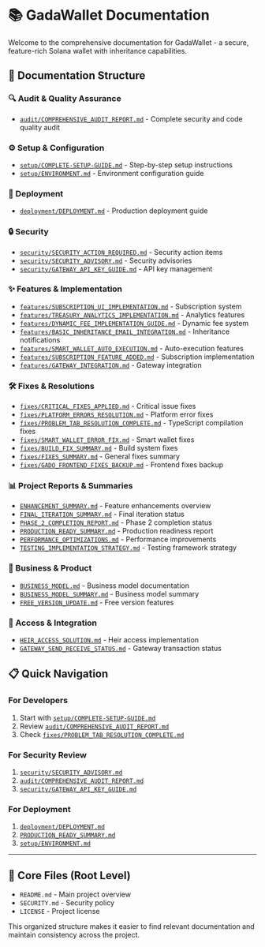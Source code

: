 # 📚 GadaWallet Documentation

Welcome to the comprehensive documentation for GadaWallet - a secure, feature-rich Solana wallet with inheritance capabilities.

## 📖 Documentation Structure

### 🔍 Audit & Quality Assurance
- [`audit/COMPREHENSIVE_AUDIT_REPORT.md`](audit/COMPREHENSIVE_AUDIT_REPORT.md) - Complete security and code quality audit

### ⚙️ Setup & Configuration  
- [`setup/COMPLETE-SETUP-GUIDE.md`](setup/COMPLETE-SETUP-GUIDE.md) - Step-by-step setup instructions
- [`setup/ENVIRONMENT.md`](setup/ENVIRONMENT.md) - Environment configuration guide

### 🚀 Deployment
- [`deployment/DEPLOYMENT.md`](deployment/DEPLOYMENT.md) - Production deployment guide

### 🔒 Security
- [`security/SECURITY_ACTION_REQUIRED.md`](security/SECURITY_ACTION_REQUIRED.md) - Security action items
- [`security/SECURITY_ADVISORY.md`](security/SECURITY_ADVISORY.md) - Security advisories
- [`security/GATEWAY_API_KEY_GUIDE.md`](security/GATEWAY_API_KEY_GUIDE.md) - API key management

### ✨ Features & Implementation
- [`features/SUBSCRIPTION_UI_IMPLEMENTATION.md`](features/SUBSCRIPTION_UI_IMPLEMENTATION.md) - Subscription system
- [`features/TREASURY_ANALYTICS_IMPLEMENTATION.md`](features/TREASURY_ANALYTICS_IMPLEMENTATION.md) - Analytics features
- [`features/DYNAMIC_FEE_IMPLEMENTATION_GUIDE.md`](features/DYNAMIC_FEE_IMPLEMENTATION_GUIDE.md) - Dynamic fee system
- [`features/BASIC_INHERITANCE_EMAIL_INTEGRATION.md`](features/BASIC_INHERITANCE_EMAIL_INTEGRATION.md) - Inheritance notifications
- [`features/SMART_WALLET_AUTO_EXECUTION.md`](features/SMART_WALLET_AUTO_EXECUTION.md) - Auto-execution features
- [`features/SUBSCRIPTION_FEATURE_ADDED.md`](features/SUBSCRIPTION_FEATURE_ADDED.md) - Subscription implementation
- [`features/GATEWAY_INTEGRATION.md`](features/GATEWAY_INTEGRATION.md) - Gateway integration

### 🛠️ Fixes & Resolutions
- [`fixes/CRITICAL_FIXES_APPLIED.md`](fixes/CRITICAL_FIXES_APPLIED.md) - Critical issue fixes
- [`fixes/PLATFORM_ERRORS_RESOLUTION.md`](fixes/PLATFORM_ERRORS_RESOLUTION.md) - Platform error fixes
- [`fixes/PROBLEM_TAB_RESOLUTION_COMPLETE.md`](fixes/PROBLEM_TAB_RESOLUTION_COMPLETE.md) - TypeScript compilation fixes
- [`fixes/SMART_WALLET_ERROR_FIX.md`](fixes/SMART_WALLET_ERROR_FIX.md) - Smart wallet fixes
- [`fixes/BUILD_FIX_SUMMARY.md`](fixes/BUILD_FIX_SUMMARY.md) - Build system fixes
- [`fixes/FIXES_SUMMARY.md`](fixes/FIXES_SUMMARY.md) - General fixes summary
- [`fixes/GADO_FRONTEND_FIXES_BACKUP.md`](fixes/GADO_FRONTEND_FIXES_BACKUP.md) - Frontend fixes backup

### 📊 Project Reports & Summaries
- [`ENHANCEMENT_SUMMARY.md`](ENHANCEMENT_SUMMARY.md) - Feature enhancements overview
- [`FINAL_ITERATION_SUMMARY.md`](FINAL_ITERATION_SUMMARY.md) - Final iteration status
- [`PHASE_2_COMPLETION_REPORT.md`](PHASE_2_COMPLETION_REPORT.md) - Phase 2 completion status  
- [`PRODUCTION_READY_SUMMARY.md`](PRODUCTION_READY_SUMMARY.md) - Production readiness report
- [`PERFORMANCE_OPTIMIZATIONS.md`](PERFORMANCE_OPTIMIZATIONS.md) - Performance improvements
- [`TESTING_IMPLEMENTATION_STRATEGY.md`](TESTING_IMPLEMENTATION_STRATEGY.md) - Testing framework strategy

### 💼 Business & Product
- [`BUSINESS_MODEL.md`](BUSINESS_MODEL.md) - Business model documentation
- [`BUSINESS_MODEL_SUMMARY.md`](BUSINESS_MODEL_SUMMARY.md) - Business model summary
- [`FREE_VERSION_UPDATE.md`](FREE_VERSION_UPDATE.md) - Free version features

### 🔗 Access & Integration
- [`HEIR_ACCESS_SOLUTION.md`](HEIR_ACCESS_SOLUTION.md) - Heir access implementation
- [`GATEWAY_SEND_RECEIVE_STATUS.md`](GATEWAY_SEND_RECEIVE_STATUS.md) - Gateway transaction status

## 📋 Quick Navigation

### For Developers
1. Start with [`setup/COMPLETE-SETUP-GUIDE.md`](setup/COMPLETE-SETUP-GUIDE.md)
2. Review [`audit/COMPREHENSIVE_AUDIT_REPORT.md`](audit/COMPREHENSIVE_AUDIT_REPORT.md)
3. Check [`fixes/PROBLEM_TAB_RESOLUTION_COMPLETE.md`](fixes/PROBLEM_TAB_RESOLUTION_COMPLETE.md)

### For Security Review
1. [`security/SECURITY_ADVISORY.md`](security/SECURITY_ADVISORY.md)
2. [`audit/COMPREHENSIVE_AUDIT_REPORT.md`](audit/COMPREHENSIVE_AUDIT_REPORT.md)
3. [`security/GATEWAY_API_KEY_GUIDE.md`](security/GATEWAY_API_KEY_GUIDE.md)

### For Deployment
1. [`deployment/DEPLOYMENT.md`](deployment/DEPLOYMENT.md)
2. [`PRODUCTION_READY_SUMMARY.md`](PRODUCTION_READY_SUMMARY.md)
3. [`setup/ENVIRONMENT.md`](setup/ENVIRONMENT.md)

---

## 📄 Core Files (Root Level)
- `README.md` - Main project overview
- `SECURITY.md` - Security policy
- `LICENSE` - Project license

This organized structure makes it easier to find relevant documentation and maintain consistency across the project.